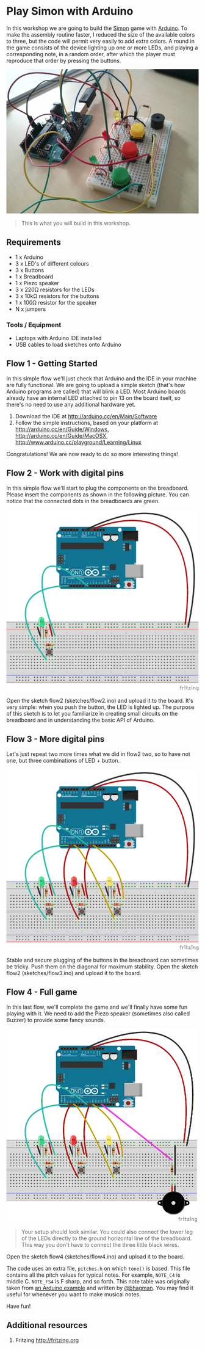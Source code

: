 # Play Simon with Arduino

In this workshop we are going to build the [Simon](http://en.wikipedia.org/wiki/Simon_(game)) game with [Arduino](https://ardunio.cc). To make the assembly routine faster, I reduced the size of the available colors to three, but the code will permit very easily to add extra colors.
A round in the game consists of the device lighting up one or more LEDs, and playing a corresponding note, in a random order, after which the player must reproduce that order by pressing the buttons. 

![](imgs/simon_s.jpg)

>This is what you will build in this workshop.

## Requirements

- 1 x Arduino
- 3 x LED's of different colours
- 3 x Buttons
- 1 x Breadboard
- 1 x Piezo speaker
- 3 x 220Ω resistors for the LEDs
- 3 x 10kΩ resistors for the buttons
- 1 x 100Ω resistor for the speaker
- N x jumpers

### Tools / Equipment

- Laptops with Arduino IDE installed
- USB cables to load sketches onto Arduino

## Flow 1 - Getting Started

In this simple flow we'll just check that Arduino and the IDE in your machine are fully functional. We are going to upload a simple sketch (that's how Arduino programs are called) that will blink a LED.
Most Arduino boards already have an internal LED attached to pin 13 on the board itself, so there's no need to use any additional hardware yet.

1. Download the IDE at <http://arduino.cc/en/Main/Software>
2. Follow the simple instructions, based on your platform at <http://arduino.cc/en/Guide/Windows>, <http://arduino.cc/en/Guide/MacOSX>, <http://www.arduino.cc/playground/Learning/Linux>

Congratulations! We are now ready to do so more interesting things!

## Flow 2 - Work with digital pins

In this simple flow we'll start to plug the components on the breadboard. Please insert the components as shown in the following picture. You can notice that the connected dots in the breadboards are green. 

![](imgs/flow2.png)

Open the sketch flow2 (sketches/flow2.ino) and upload it to the board. It's very simple: when you push the button, the LED is lighted up. The purpose of this sketch is to let you familiarize in creating small circuits on the breadboard and in understanding the basic API of Arduino.

## Flow 3 - More digital pins

Let's just repeat two more times what we did in flow2 two, so to have not one, but three combinations of LED + button.

![](imgs/flow3.png)

Stable and secure plugging of the buttons in the breadboard can sometimes be tricky. Push them on the diagonal for maximum stability.
Open the sketch flow2 (sketches/flow3.ino) and upload it to the board.

## Flow 4 - Full game

In this last flow, we'll complete the game and we'll finally have some fun playing with it.
We need to add the Piezo speaker (sometimes also called Buzzer) to provide some fancy sounds.

![](imgs/flow4.png)

> Your setup should look similar. You could also connect the lower leg of the LEDs directly to the ground horizontal line of the breadboard. This way you don't have to connect the three little black wires.

Open the sketch flow4 (sketches/flow4.ino) and upload it to the board.

The code uses an extra file, `pitches.h` on which `tone()` is based. This file contains all the pitch values for typical notes. For example, `NOTE_C4` is middle C. `NOTE_FS4` is F sharp, and so forth. This note table was originally taken from [an Arduino example](http://arduino.cc/en/Reference/Tone) and written by [@bhagman](https://github.com/bhagman). You may find it useful for whenever you want to make musical notes.

Have fun!

## Additional resources

1. Fritzing <http://fritzing.org>

